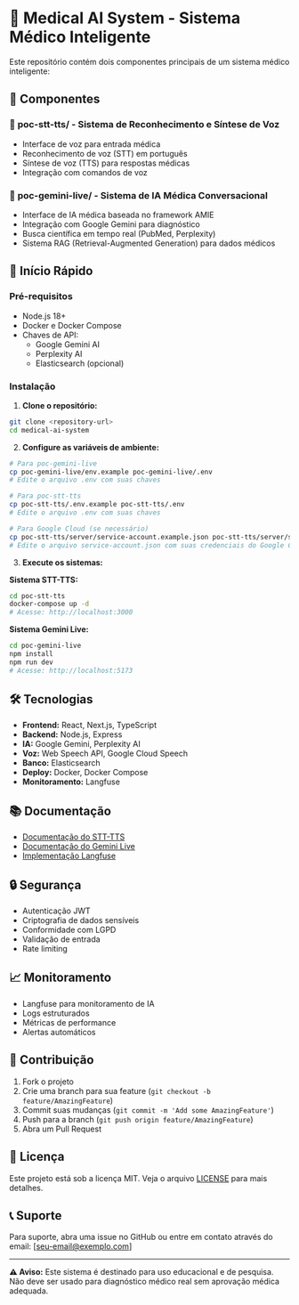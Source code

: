 # 🏥 Medical AI System - Sistema Médico Inteligente

Este repositório contém dois componentes principais de um sistema médico inteligente:

## 📁 Componentes

### 🎤 **poc-stt-tts/** - Sistema de Reconhecimento e Síntese de Voz
- Interface de voz para entrada médica
- Reconhecimento de voz (STT) em português
- Síntese de voz (TTS) para respostas médicas
- Integração com comandos de voz

### 🤖 **poc-gemini-live/** - Sistema de IA Médica Conversacional
- Interface de IA médica baseada no framework AMIE
- Integração com Google Gemini para diagnóstico
- Busca científica em tempo real (PubMed, Perplexity)
- Sistema RAG (Retrieval-Augmented Generation) para dados médicos

## 🚀 Início Rápido

### Pré-requisitos
- Node.js 18+
- Docker e Docker Compose
- Chaves de API:
  - Google Gemini AI
  - Perplexity AI
  - Elasticsearch (opcional)

### Instalação

1. **Clone o repositório:**
```bash
git clone <repository-url>
cd medical-ai-system
```

2. **Configure as variáveis de ambiente:**
```bash
# Para poc-gemini-live
cp poc-gemini-live/env.example poc-gemini-live/.env
# Edite o arquivo .env com suas chaves

# Para poc-stt-tts
cp poc-stt-tts/.env.example poc-stt-tts/.env
# Edite o arquivo .env com suas chaves

# Para Google Cloud (se necessário)
cp poc-stt-tts/server/service-account.example.json poc-stt-tts/server/service-account.json
# Edite o arquivo service-account.json com suas credenciais do Google Cloud
```

3. **Execute os sistemas:**

**Sistema STT-TTS:**
```bash
cd poc-stt-tts
docker-compose up -d
# Acesse: http://localhost:3000
```

**Sistema Gemini Live:**
```bash
cd poc-gemini-live
npm install
npm run dev
# Acesse: http://localhost:5173
```

## 🛠️ Tecnologias

- **Frontend:** React, Next.js, TypeScript
- **Backend:** Node.js, Express
- **IA:** Google Gemini, Perplexity AI
- **Voz:** Web Speech API, Google Cloud Speech
- **Banco:** Elasticsearch
- **Deploy:** Docker, Docker Compose
- **Monitoramento:** Langfuse

## 📚 Documentação

- [Documentação do STT-TTS](poc-stt-tts/README.md)
- [Documentação do Gemini Live](poc-gemini-live/README.md)
- [Implementação Langfuse](poc-gemini-live/LANGFUSE_IMPLEMENTATION.md)

## 🔒 Segurança

- Autenticação JWT
- Criptografia de dados sensíveis
- Conformidade com LGPD
- Validação de entrada
- Rate limiting

## 📈 Monitoramento

- Langfuse para monitoramento de IA
- Logs estruturados
- Métricas de performance
- Alertas automáticos

## 🤝 Contribuição

1. Fork o projeto
2. Crie uma branch para sua feature (`git checkout -b feature/AmazingFeature`)
3. Commit suas mudanças (`git commit -m 'Add some AmazingFeature'`)
4. Push para a branch (`git push origin feature/AmazingFeature`)
5. Abra um Pull Request

## 📄 Licença

Este projeto está sob a licença MIT. Veja o arquivo [LICENSE](LICENSE) para mais detalhes.

## 📞 Suporte

Para suporte, abra uma issue no GitHub ou entre em contato através do email: [seu-email@exemplo.com]

---

**⚠️ Aviso:** Este sistema é destinado para uso educacional e de pesquisa. Não deve ser usado para diagnóstico médico real sem aprovação médica adequada.
